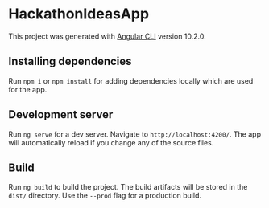 # HackathonIdeasApp

This project was generated with [Angular CLI](https://github.com/angular/angular-cli) version 10.2.0.

## Installing dependencies

Run `npm i` or `npm install` for adding dependencies locally which are used for the app.

## Development server

Run `ng serve` for a dev server. Navigate to `http://localhost:4200/`. The app will automatically reload if you change any of the source files.


## Build

Run `ng build` to build the project. The build artifacts will be stored in the `dist/` directory. Use the `--prod` flag for a production build.
